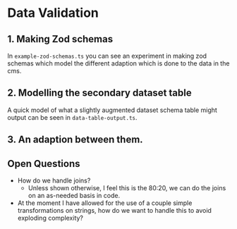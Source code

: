 # Data Validation

## 1. Making Zod schemas

In `example-zod-schemas.ts` you can see an experiment in making zod schemas which model the different adaption which is
done to the data in the cms.

## 2. Modelling the secondary dataset table

A quick model of what a slightly augmented dataset schema table might output can be seen in `data-table-output.ts`.

## 3. An adaption between them.

## Open Questions

- How do we handle joins?
  - Unless shown otherwise, I feel this is the 80:20, we can do the joins on an as-needed basis in code.
- At the moment I have allowed for the use of a couple simple transformations on strings, how do we want to handle this
  to avoid exploding complexity?
